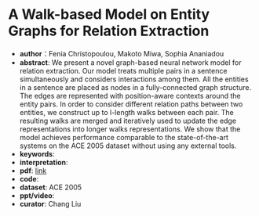 # A Walk-based Model on Entity Graphs for Relation Extraction
* **author**：Fenia Christopoulou, Makoto Miwa, Sophia Ananiadou
* **abstract**: We present a novel graph-based neural network model for relation extraction. Our model treats multiple pairs in a sentence simultaneously and considers interactions among them. All the entities in a sentence are placed as nodes in a fully-connected graph structure. The edges are represented with position-aware contexts around the entity pairs. In order to consider different relation paths between two entities, we construct up to l-length walks between each pair. The resulting walks are merged and iteratively used to update the edge representations into longer walks representations. We show that the model achieves performance comparable to the state-of-the-art systems on the ACE 2005 dataset without using any external tools.
* **keywords**: 
* **interpretation**: 
* **pdf**:  [link](https://www.aclweb.org/anthology/P18-2014.pdf)
* **code**: 
* **dataset**: ACE 2005
* **ppt/video**: 
* **curator**: Chang Liu
